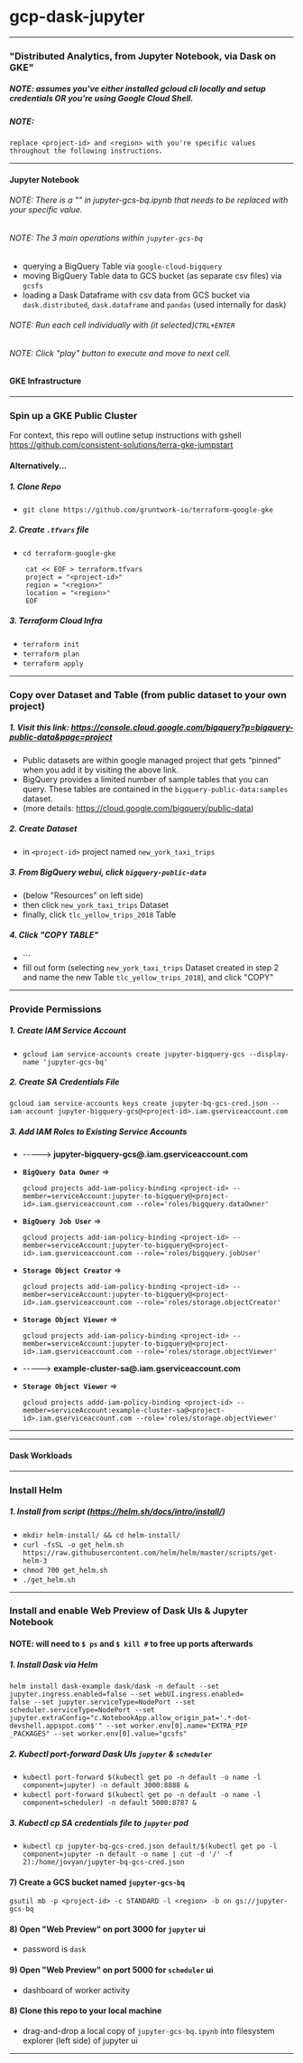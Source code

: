 # gcp-dask-jupyter

-------------------------------------------------
### "Distributed Analytics, from Jupyter Notebook, via Dask on GKE"

##### NOTE: assumes you've either installed gcloud cli locally and setup credentials OR you're using Google Cloud Shell.
##### NOTE:
```
replace <project-id> and <region> with you're specific values throughout the following instructions.
```
-------------------------------------------------

#### Jupyter Notebook

###### NOTE: There is a "<project-id>" in jupyter-gcs-bq.ipynb that needs to be replaced with your specific value.

###### NOTE: The 3 main operations within ```jupyter-gcs-bq```
- querying a BigQuery Table via ```google-cloud-bigquery```
- moving BigQuery Table data to GCS bucket (as separate csv files) via ```gcsfs```
- loading a Dask Dataframe with csv data from GCS bucket via ```dask.distributed```, ```dask.dataframe``` and ```pandas``` (used internally for dask)
###### NOTE: Run each cell individually with (it selected)```CTRL+ENTER```   
###### NOTE: Click "play" button to execute and move to next cell.


#### GKE Infrastructure

-------------------------------------------------

### Spin up a GKE Public Cluster

For context, this repo will outline setup instructions with gshell  https://github.com/consistent-solutions/terra-gke-jumpstart

#### Alternatively...

##### 1. Clone Repo
- ```git clone https://github.com/gruntwork-io/terraform-google-gke```
##### 2. Create ```.tfvars``` file
* ```cd terraform-google-gke```   
```
	cat << EOF > terraform.tfvars
	project = "<project-id>"
	region = "<region>"
	location = "<region>"
	EOF
```
##### 3. Terraform Cloud Infra
- ```terraform init```
- ```terraform plan```
- ```terraform apply```
-------------------------------------------------

### Copy over Dataset and Table (from public dataset to your own project)
##### 1. Visit this link: https://console.cloud.google.com/bigquery?p=bigquery-public-data&page=project
- Public datasets are within google managed project that gets “pinned” when you add it by visiting the above link.
- BigQuery provides a limited number of sample tables that you can query. These tables are contained in the ```bigquery-public-data:samples``` dataset.
- (more details: https://cloud.google.com/bigquery/public-data)

##### 2. Create Dataset
- in ```<project-id>``` project named ```new_york_taxi_trips```

##### 3. From BigQuery webui, click ```bigquery-public-data``` ####
- (below "Resources" on left side)
- then click ```new_york_taxi_trips``` Dataset
- finally, click ```tlc_yellow_trips_2018``` Table

##### 4. Click "COPY TABLE" ####
- `<describe or provide picture>``
- fill out form (selecting ```new_york_taxi_trips``` Dataset created in step 2 and name the new Table ```tlc_yellow_trips_2018```), and click "COPY"
-------------------------------------------------

### Provide Permissions
##### 1. Create IAM Service Account
- ```gcloud iam service-accounts create jupyter-bigquery-gcs --display-name 'jupyter-gcs-bq'```
##### 2. Create SA Credentials File

```
gcloud iam service-accounts keys create jupyter-bq-gcs-cred.json --iam-account jupyter-bigquery-gcs@<project-id>.iam.gserviceaccount.com
```

##### 3. Add IAM Roles to Existing Service Accounts
- -----> **jupyter-bigquery-gcs@<project-id>.iam.gserviceaccount.com**
- **```BigQuery Data Owner```** =>
	```
	gcloud projects add-iam-policy-binding <project-id> --member=serviceAccount:jupyter-to-bigquery@<project-id>.iam.gserviceaccount.com --role='roles/bigquery.dataOwner'
	```
- **```BigQuery Job User```** =>
	```
	gcloud projects add-iam-policy-binding <project-id> --member=serviceAccount:jupyter-to-bigquery@<project-id>.iam.gserviceaccount.com --role='roles/bigquery.jobUser'
	```
- **```Storage Object Creator```** =>

	```
	gcloud projects add-iam-policy-binding <project-id> --member=serviceAccount:jupyter-to-bigquery@<project-id>.iam.gserviceaccount.com --role='roles/storage.objectCreator'
	```
- **```Storage Object Viewer```** =>

	```
	gcloud projects add-iam-policy-binding <project-id> --member=serviceAccount:jupyter-to-bigquery@<project-id>.iam.gserviceaccount.com --role='roles/storage.objectViewer'
	```
- -----> **example-cluster-sa@<project-id>.iam.gserviceaccount.com**
- **```Storage Object Viewer```** =>

	```
	gcloud projects addd-iam-policy-binding <project-id> --member=serviceAccount:example-cluster-sa@<project-id>.iam.gserviceaccount.com --role='roles/storage.objectViewer'
	```

-------------------------------------------------

-------------------------------------------------

#### Dask Workloads

-------------------------------------------------


### Install Helm
##### 1. Install from script (https://helm.sh/docs/intro/install/)
- ```mkdir helm-install/ && cd helm-install/```
- ```curl -fsSL -o get_helm.sh https://raw.githubusercontent.com/helm/helm/master/scripts/get-helm-3```
- ```chmod 700 get_helm.sh```
- ```./get_helm.sh```
-------------------------------------------------

### Install and enable Web Preview of Dask UIs & Jupyter Notebook
#### NOTE: will need to ```$ ps``` and ```$ kill #``` to free up ports afterwards
##### 1. Install Dask via Helm

```
helm install dask-example dask/dask -n default --set jupyter.ingress.enabled=false --set webUI.ingress.enabled=
false --set jupyter.serviceType=NodePort --set scheduler.serviceType=NodePort --set jupyter.extraConfig="c.NotebookApp.allow_origin_pat='.*-dot-devshell.appspot.com$'" --set worker.env[0].name="EXTRA_PIP
_PACKAGES" --set worker.env[0].value="gcsfs"
```

##### 2. Kubectl port-forward Dask UIs ```jupyter``` & ```scheduler```
- ```kubectl port-forward $(kubectl get po -n default -o name -l component=jupyter) -n default 3000:8888 &```
- ```kubectl port-forward $(kubectl get po -n default -o name -l component=scheduler) -n default 5000:8787 &```

##### 3. Kubectl cp SA credentials file to ```jupyter``` pod
- ```kubectl cp jupyter-bq-gcs-cred.json default/$(kubectl get po -l component=jupyter -n default -o name | cut -d '/' -f 2):/home/jovyan/jupyter-bq-gcs-cred.json```

#### 7) Create a GCS bucket named ```jupyter-gcs-bq```

```
gsutil mb -p <project-id> -c STANDARD -l <region> -b on gs://jupyter-gcs-bq
```

#### 8) Open "Web Preview" on port 3000 for ```jupyter``` ui
- password is ```dask```

#### 9) Open "Web Preview" on port 5000 for ```scheduler``` ui
- dashboard of worker activity

#### 8) Clone this repo to your local machine
- drag-and-drop a local copy of ```jupyter-gcs-bq.ipynb``` into filesystem explorer (left side) of jupyter ui

-------------------------------------------------
